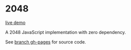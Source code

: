 # 2048

[live demo](https://arrowrowe.github.io/2048)

A 2048 JavaScript implementation with zero dependency.

See [branch gh-pages](https://github.com/arrowrowe/2048/tree/gh-pages) for source code.

